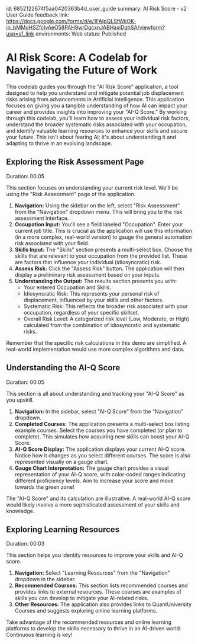 id: 6852122674f5aa0420363b4d_user_guide
summary: AI Risk Score - v2 User Guide
feedback link: https://docs.google.com/forms/d/e/1FAIpQLSfWkOK-in_bMMoHSZfcIvAeO58PAH9wrDqcxnJABHaxiDqhSA/viewform?usp=sf_link
environments: Web
status: Published
# AI Risk Score: A Codelab for Navigating the Future of Work

This codelab guides you through the "AI Risk Score" application, a tool designed to help you understand and mitigate potential job displacement risks arising from advancements in Artificial Intelligence. This application focuses on giving you a tangible understanding of how AI can impact your career and provides insights into improving your "AI-Q Score." By working through this codelab, you'll learn how to assess your individual risk factors, understand the broader systematic risks associated with your occupation, and identify valuable learning resources to enhance your skills and secure your future. This isn't about fearing AI; it's about understanding it and adapting to thrive in an evolving landscape.

## Exploring the Risk Assessment Page
Duration: 00:05

This section focuses on understanding your current risk level. We'll be using the "Risk Assessment" page of the application.

1.  **Navigation:**  Using the sidebar on the left, select "Risk Assessment" from the "Navigation" dropdown menu. This will bring you to the risk assessment interface.
2.  **Occupation Input:**  You'll see a field labeled "Occupation". Enter your current job title. This is crucial as the application will use this information (in a more complex, real-world version) to gauge the general automation risk associated with your field.
3.  **Skills Input:** The "Skills" section presents a multi-select box. Choose the skills that are relevant to your occupation from the provided list. These are factors that influence your individual (idiosyncratic) risk.
4.  **Assess Risk:** Click the "Assess Risk" button. The application will then display a preliminary risk assessment based on your inputs.
5.  **Understanding the Output:** The results section presents you with:
    *   Your entered Occupation and Skills.
    *   Idiosyncratic Risk:  This represents your personal risk of displacement, influenced by your skills and other factors.
    *   Systematic Risk: This reflects the broader risk associated with your occupation, regardless of your specific skillset.
    *   Overall Risk Level:  A categorized risk level (Low, Moderate, or High) calculated from the combination of idiosyncratic and systematic risks.

<aside class="positive">
Remember that the specific risk calculations in this demo are simplified. A real-world implementation would use more complex algorithms and data.
</aside>

## Understanding the AI-Q Score
Duration: 00:05

This section is all about understanding and tracking your "AI-Q Score" as you upskill.

1.  **Navigation:** In the sidebar, select "AI-Q Score" from the "Navigation" dropdown.
2.  **Completed Courses:**  The application presents a multi-select box listing example courses. Select the courses you have completed (or plan to complete). This simulates how acquiring new skills can boost your AI-Q Score.
3.  **AI-Q Score Display:** The application displays your current AI-Q score. Notice how it changes as you select different courses. The score is also represented visually on a gauge chart.
4.  **Gauge Chart Interpretation:** The gauge chart provides a visual representation of your AI-Q score, with color-coded ranges indicating different proficiency levels. Aim to increase your score and move towards the green zone!

<aside class="negative">
The "AI-Q Score" and its calculation are illustrative. A real-world AI-Q score would likely involve a more sophisticated assessment of your skills and knowledge.
</aside>

## Exploring Learning Resources
Duration: 00:03

This section helps you identify resources to improve your skills and AI-Q score.

1.  **Navigation:** Select "Learning Resources" from the "Navigation" dropdown in the sidebar.
2.  **Recommended Courses:** This section lists recommended courses and provides links to external resources. These courses are examples of skills you can develop to mitigate your AI-related risks.
3.  **Other Resources:** The application also provides links to QuantUniversity Courses and suggests exploring online learning platforms.

<aside class="positive">
Take advantage of the recommended resources and online learning platforms to develop the skills necessary to thrive in an AI-driven world. Continuous learning is key!
</aside>
